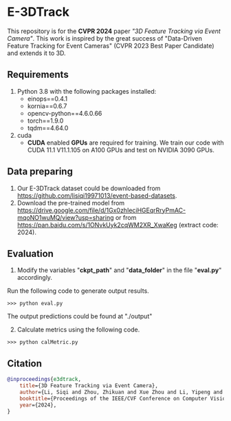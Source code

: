 # E-3DTrack
This repository is for the **CVPR 2024** paper *"3D Feature Tracking via Event Camera"*. This work is inspired by the great success of "Data-Driven Feature Tracking for Event Cameras" (CVPR 2023 Best Paper Candidate) and extends it to 3D.

## Requirements
1. Python 3.8 with the following packages installed:
   * einops==0.4.1
   * kornia==0.6.7
   * opencv-python==4.6.0.66
   * torch==1.9.0
   * tqdm==4.64.0
3. cuda
   - **CUDA** enabled **GPUs** are required for training. We train our code with CUDA 11.1 V11.1.105 on A100 GPUs and test on NVIDIA 3090 GPUs.


## Data preparing
1. Our E-3DTrack dataset could be downloaded from https://github.com/lisiqi19971013/event-based-datasets. 
2. Download the pre-trained model from https://drive.google.com/file/d/1Gx0zhIeciHGEqrRryPmAC-mqoNO1wuMQ/view?usp=sharing or from https://pan.baidu.com/s/1ONvkUyk2cqWM2XR_XwaKeg (extract code: 2024).

## Evaluation
1. Modify the variables "**ckpt_path**" and "**data_folder**" in the file "**eval.py**" accordingly.

Run the following code to generate output results.

   ```shell
   >>> python eval.py
   ```

The output predictions could be found at "./output"

2. Calculate metrics using the following code.

```shell
>>> python calMetric.py
```


## Citation
```bib
@inproceedings{e3dtrack,
    title={3D Feature Tracking via Event Camera}, 
    author={Li, Siqi and Zhou, Zhikuan and Xue Zhou and Li, Yipeng and Du, Shaoyi and Gao, Yue},
    booktitle={Proceedings of the IEEE/CVF Conference on Computer Vision and Pattern Recognition}, 
    year={2024},
}
```
